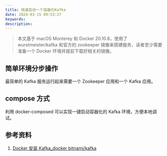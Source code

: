 ```yaml
---
title: 快速启动一个容器化Kafka
date: 2024-03-15 09:53:27
keywords:
description:
---
```


> 本文基于 macOS Monterey 和 Docker 20.10.8，使用了 wurstmeister/kafka 和官方的 zookeeper 镜像来搭建服务，读者至少需要准备一个 Docker 环境并提前下载好相关的镜像。

## 简单环境分步操作

最简单的 Kafka 服务运行起来需要一个 Zookeeper 应用和一个 Kafka 应用。



## compose 方式

利用 docker-composed 可以实现一键启动容器化的 Kafka 环境，方便本地调试。





## 参考资料

1. [Docker 安装 Kafka_docker bitnami/kafka](https://blog.csdn.net/qq_42971035/article/details/129697736)
